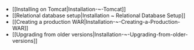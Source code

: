 - [[Installing on Tomcat|Installation-~-Tomcat]]
- [[Relational database setup|Installation ~ Relational Database Setup]]
- [[Creating a production WAR|Installation-~-Creating-a-Production-WAR]]
- [[Upgrading from older versions|Installation-~-Upgrading-from-older-versions]]